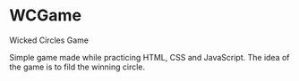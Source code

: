 # WCGame
Wicked Circles Game

Simple game made while practicing HTML, CSS and JavaScript.
The idea of the game is to fild the winning circle.
